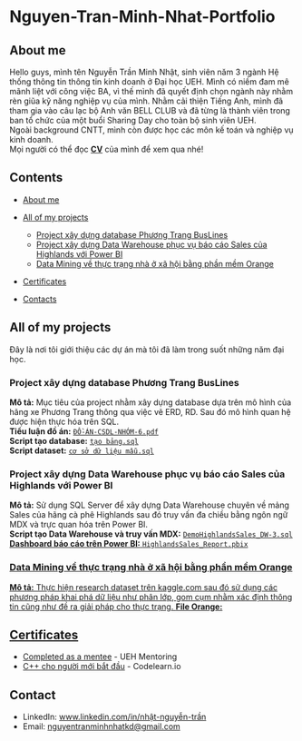 # Nguyen-Tran-Minh-Nhat-Portfolio
## About me
Hello guys, mình tên Nguyễn Trần Minh Nhật, sinh viên năm 3 ngành Hệ thống thông tin thông tin kinh doanh ở Đại học UEH. Mình có niềm đam mê mãnh liệt với công việc BA, vì thế mình đã quyết định chọn ngành này nhằm rèn giũa kỹ năng nghiệp vụ của mình. Nhằm cải thiện Tiếng Anh, mình đã tham gia vào câu lạc bộ Anh văn BELL CLUB và đã từng là thành viên trong ban tổ chức của một buổi Sharing Day cho toàn bộ sinh viên UEH.<br> Ngoài background CNTT, mình còn được học các môn kế toán và nghiệp vụ kinh doanh. <br>
Mọi người có thể đọc [**CV**](https://www.canva.com/design/DAGBnX_vQn0/wXkas1t2TYlTo7DRcgexGw/edit?utm_content=DAGBnX_vQn0&utm_campaign=designshare&utm_medium=link2&utm_source=sharebutton) của mình để xem qua nhé!
## Contents
* [About me](#about-me)
* [All of my projects](#projects)
  
  - [Project xây dựng database Phương Trang BusLines](#Project-xây-dựng-database-Phương-Trang-BusLines)
  - [Project xây dựng Data Warehouse phục vụ báo cáo Sales của Highlands với Power BI](#Project-xây-dựng-data-warehouse-phục-vụ-báo-cáo-Sales-của-Highlands-với-Power-BI)
  - [Data Mining về thực trạng nhà ở xã hội bằng phần mềm Orange](#Data-mining-về-thực-trạng-nhà-ở-xã-hội-bằng-phần-mềm-Orange)
    
* [Certificates](#Certificates)
* [Contacts](#Contacts)
## All of my projects
Đây là nơi tôi giới thiệu các dự án mà tôi đã làm trong suốt những năm đại học.
### Project xây dựng database Phương Trang BusLines
**Mô tả:** Mục tiêu của project nhằm xây dựng database dựa trên mô hình của hãng xe Phương Trang thông qua việc vẽ ERD, RD. Sau đó mô hình quan hệ được hiện thực hóa trên SQL.<br>
**Tiểu luận đồ án:** <a href = "https://github.com/HackJacker073/Nguyen-Tran-Minh-Nhat-Portfolio/blob/main/%C4%90%E1%BB%92%20%C3%81N%20CSDL/%C4%90%E1%BB%92-%C3%81N-CSDL-NH%C3%93M-6.pdf"> <code>ĐỒ-ÁN-CSDL-NHÓM-6.pdf</code></a><br>
**Script tạo database:** <a href = "https://github.com/HackJacker073/Nguyen-Tran-Minh-Nhat-Portfolio/blob/main/%C4%90%E1%BB%92%20%C3%81N%20CSDL/t%E1%BA%A1o%20b%E1%BA%A3ng.sql"> 
<code>tạo bảng.sql</code></a><br>
**Script dataset:** <a href = "https://github.com/HackJacker073/Nguyen-Tran-Minh-Nhat-Portfolio/blob/main/%C4%90%E1%BB%92%20%C3%81N%20CSDL/c%C6%A1%20s%E1%BB%9F%20d%E1%BB%AF%20li%E1%BB%87u%20m%E1%BA%ABu.sql"> <code>cơ sở dữ liệu mẫu.sql</code></a><br>
### Project xây dựng Data Warehouse phục vụ báo cáo Sales của Highlands với Power BI
**Mô tả:** Sử dụng SQL Server để xây dựng Data Warehouse chuyên về mảng Sales của hãng cà phê Highlands sau đó truy vấn đa chiều bằng ngôn ngữ MDX và trực quan hóa trên Power BI. <br>
**Script tạo Data Warehouse và truy vấn MDX:** <a href = "https://github.com/HackJacker073/Nguyen-Tran-Minh-Nhat-Portfolio/blob/main/Highlands_Sales/DemoHighlandsSales_DW-3.sql"> <code>DemoHighlandsSales_DW-3.sql</code><br>
**Dashboard báo cáo trên Power BI:** <a href = "https://github.com/HackJacker073/Nguyen-Tran-Minh-Nhat-Portfolio/blob/main/Highlands_Sales/HighlandsSales_Report.pbix"> <code>HighlandsSales_Report.pbix</code><br>
### Data Mining về thực trạng nhà ở xã hội bằng phần mềm Orange
**Mô tả:** Thực hiện research dataset trên kaggle.com sau đó sử dụng các phương pháp khai phá dữ liệu như phân lớp, gom cụm nhằm xác định thông tin cũng như đề ra giải pháp cho thực trạng.
**File Orange:**  
## Certificates 
* [Completed as a mentee](https://github.com/HackJacker073/Nguyen-Tran-Minh-Nhat-Portfolio/blob/main/Certificates/NGUYEN%20TRAN%20MINH%20NHAT.pdf) - UEH Mentoring
* [C++ cho người mới bắt đầu](https://github.com/HackJacker073/Nguyen-Tran-Minh-Nhat-Portfolio/blob/main/Certificates/C%2B%2B%20cho%20ng%C6%B0%E1%BB%9Di%20m%E1%BB%9Bi%20b%E1%BA%AFt%20%C4%91%E1%BA%A7u.png) - Codelearn.io
## Contact
* LinkedIn: www.linkedin.com/in/nhật-nguyễn-trần
* Email: nguyentranminhnhatkd@gmail.com










